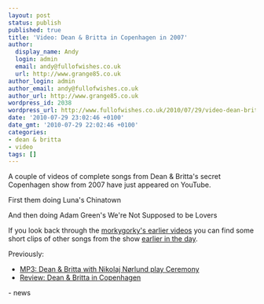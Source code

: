 ```yaml
---
layout: post
status: publish
published: true
title: 'Video: Dean & Britta in Copenhagen in 2007'
author:
  display_name: Andy
  login: admin
  email: andy@fullofwishes.co.uk
  url: http://www.grange85.co.uk
author_login: admin
author_email: andy@fullofwishes.co.uk
author_url: http://www.grange85.co.uk
wordpress_id: 2038
wordpress_url: http://www.fullofwishes.co.uk/2010/07/29/video-dean-britta-in-copenhagen-in-2007/
date: '2010-07-29 23:02:46 +0100'
date_gmt: '2010-07-29 22:02:46 +0100'
categories:
- dean & britta
- video
tags: []
---
```

<div>A couple of videos of complete songs from Dean &amp; Britta&#039;s secret Copenhagen show from 2007 have just appeared on YouTube.
<p />First them doing Luna&#039;s Chinatown<br />
<figure class="caption "><figcaption class="caption-text"></figcaption></figure></p>
<p /> And then doing Adam Green&#039;s We&#039;re Not Supposed to be Lovers</p>
<p><figure class="caption "><figcaption class="caption-text"></figcaption></figure></p>
<p />If you look back through the <a href="http://www.youtube.com/user/morkygorky">morkygorky&#039;s earlier videos</a> you can find some short clips of other songs from the show <ins datetime="2010-07-31T07:33:04+00:00">earlier in the day</ins>.
<p /> Previously:<a href="/2008/04/23/mp3-dean-britta-with-nikolaj-n%C3%B8rlund-play-ceremony/"><br /></a>
<ul>
<li><a href="/2008/04/23/mp3-dean-britta-with-nikolaj-n%C3%B8rlund-play-ceremony/">MP3: Dean &amp; Britta with Nikolaj Nørlund play Ceremony</a></li>
<li><a href="/2007/12/02/review-dean-britta-in-copenhagen/">Review: Dean &amp; Britta in Copenhagen</a></li>
</ul>
- news
</p></div>
